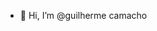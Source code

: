 - 👋 Hi, I’m @guilherme camacho 

<!---
guilherme-camacho-tc/guilherme-camacho-tc is a ✨ special ✨ repository because its `README.md` (this file) appears on your GitHub profile.
You can click the Preview link to take a look at your changes.
--->
